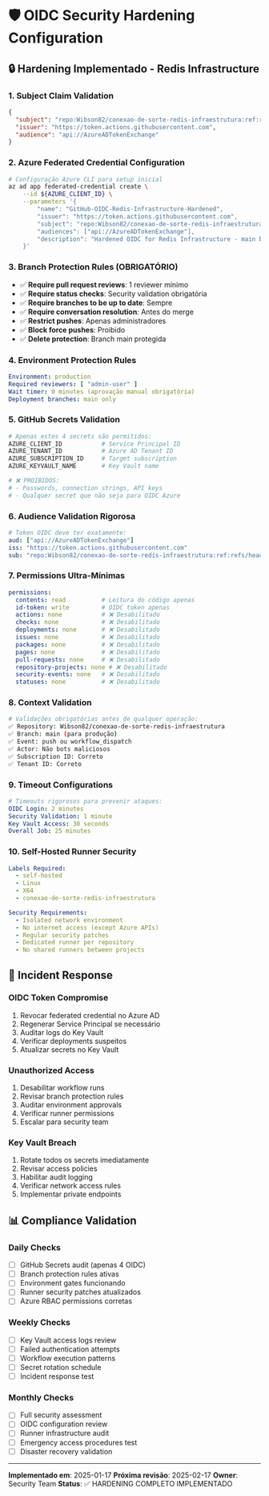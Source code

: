 # 🛡️ OIDC Security Hardening Configuration

## 🔒 **Hardening Implementado - Redis Infrastructure**

### **1. Subject Claim Validation**
```json
{
  "subject": "repo:Wibson82/conexao-de-sorte-redis-infraestrutura:ref:refs/heads/main",
  "issuer": "https://token.actions.githubusercontent.com",
  "audience": "api://AzureADTokenExchange"
}
```

### **2. Azure Federated Credential Configuration**
```bash
# Configuração Azure CLI para setup inicial
az ad app federated-credential create \
    --id ${AZURE_CLIENT_ID} \
    --parameters '{
        "name": "GitHub-OIDC-Redis-Infrastructure-Hardened",
        "issuer": "https://token.actions.githubusercontent.com",
        "subject": "repo:Wibson82/conexao-de-sorte-redis-infraestrutura:ref:refs/heads/main",
        "audiences": ["api://AzureADTokenExchange"],
        "description": "Hardened OIDC for Redis Infrastructure - main branch only"
    }'
```

### **3. Branch Protection Rules (OBRIGATÓRIO)**
- ✅ **Require pull request reviews**: 1 reviewer mínimo
- ✅ **Require status checks**: Security validation obrigatória
- ✅ **Require branches to be up to date**: Sempre
- ✅ **Require conversation resolution**: Antes do merge
- ✅ **Restrict pushes**: Apenas administradores
- ✅ **Block force pushes**: Proibido
- ✅ **Delete protection**: Branch main protegida

### **4. Environment Protection Rules**
```yaml
Environment: production
Required reviewers: [ "admin-user" ]
Wait timer: 0 minutes (aprovação manual obrigatória)
Deployment branches: main only
```

### **5. GitHub Secrets Validation**
```bash
# Apenas estes 4 secrets são permitidos:
AZURE_CLIENT_ID           # Service Principal ID
AZURE_TENANT_ID           # Azure AD Tenant ID
AZURE_SUBSCRIPTION_ID     # Target subscription
AZURE_KEYVAULT_NAME       # Key Vault name

# ❌ PROIBIDOS:
# - Passwords, connection strings, API keys
# - Qualquer secret que não seja para OIDC Azure
```

### **6. Audience Validation Rigorosa**
```yaml
# Token OIDC deve ter exatamente:
aud: ["api://AzureADTokenExchange"]
iss: "https://token.actions.githubusercontent.com"
sub: "repo:Wibson82/conexao-de-sorte-redis-infraestrutura:ref:refs/heads/main"
```

### **7. Permissions Ultra-Mínimas**
```yaml
permissions:
  contents: read          # Leitura do código apenas
  id-token: write         # OIDC token apenas
  actions: none           # ❌ Desabilitado
  checks: none            # ❌ Desabilitado
  deployments: none       # ❌ Desabilitado
  issues: none            # ❌ Desabilitado
  packages: none          # ❌ Desabilitado
  pages: none             # ❌ Desabilitado
  pull-requests: none     # ❌ Desabilitado
  repository-projects: none # ❌ Desabilitado
  security-events: none   # ❌ Desabilitado
  statuses: none          # ❌ Desabilitado
```

### **8. Context Validation**
```bash
# Validações obrigatórias antes de qualquer operação:
✅ Repository: Wibson82/conexao-de-sorte-redis-infraestrutura
✅ Branch: main (para produção)
✅ Event: push ou workflow_dispatch
✅ Actor: Não bots maliciosos
✅ Subscription ID: Correto
✅ Tenant ID: Correto
```

### **9. Timeout Configurations**
```yaml
# Timeouts rigorosos para prevenir ataques:
OIDC Login: 2 minutes
Security Validation: 1 minute
Key Vault Access: 30 seconds
Overall Job: 25 minutes
```

### **10. Self-Hosted Runner Security**
```yaml
Labels Required:
  - self-hosted
  - Linux
  - X64
  - conexao-de-sorte-redis-infraestrutura

Security Requirements:
  - Isolated network environment
  - No internet access (except Azure APIs)
  - Regular security patches
  - Dedicated runner per repository
  - No shared runners between projects
```

## 🚨 **Incident Response**

### **OIDC Token Compromise**
1. Revocar federated credential no Azure AD
2. Regenerar Service Principal se necessário
3. Auditar logs do Key Vault
4. Verificar deployments suspeitos
5. Atualizar secrets no Key Vault

### **Unauthorized Access**
1. Desabilitar workflow runs
2. Revisar branch protection rules
3. Auditar environment approvals
4. Verificar runner permissions
5. Escalar para security team

### **Key Vault Breach**
1. Rotate todos os secrets imediatamente
2. Revisar access policies
3. Habilitar audit logging
4. Verificar network access rules
5. Implementar private endpoints

## 📊 **Compliance Validation**

### **Daily Checks**
- [ ] GitHub Secrets audit (apenas 4 OIDC)
- [ ] Branch protection rules ativas
- [ ] Environment gates funcionando
- [ ] Runner security patches atualizados
- [ ] Azure RBAC permissions corretas

### **Weekly Checks**
- [ ] Key Vault access logs review
- [ ] Failed authentication attempts
- [ ] Workflow execution patterns
- [ ] Secret rotation schedule
- [ ] Incident response test

### **Monthly Checks**
- [ ] Full security assessment
- [ ] OIDC configuration review
- [ ] Runner infrastructure audit
- [ ] Emergency access procedures test
- [ ] Disaster recovery validation

---

**Implementado em**: 2025-01-17
**Próxima revisão**: 2025-02-17
**Owner**: Security Team
**Status**: ✅ HARDENING COMPLETO IMPLEMENTADO